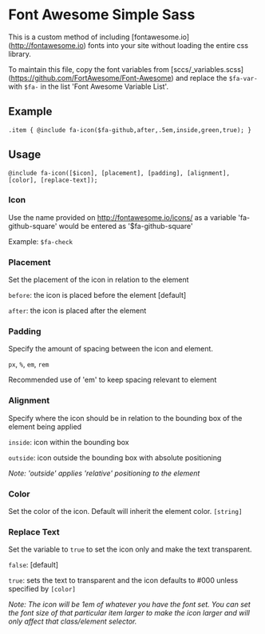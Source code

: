 # Font Awesome Simple Sass

This is a custom method of including [fontawesome.io] (http://fontawesome.io) fonts into your site without loading the entire css library.

To maintain this file, copy the font variables from [sccs/_variables.scss] (https://github.com/FortAwesome/Font-Awesome) and replace the `$fa-var-`
with `$fa-` in the list 'Font Awesome Variable List'.


## Example
`.item { @include fa-icon($fa-github,after,.5em,inside,green,true); }`


## Usage
`@include fa-icon([$icon], [placement], [padding], [alignment], [color], [replace-text]);`


### Icon
Use the name provided on http://fontawesome.io/icons/ as a variable 'fa-github-square' would be entered as '$fa-github-square'

Example: `$fa-check`


### Placement
Set the placement of the icon in relation to the element

`before`: the icon is placed before the element [default]

`after`: the icon is placed after the element


### Padding
Specify the amount of spacing between the icon and element.

`px`, `%`, `em`, `rem`

Recommended use of 'em' to keep spacing relevant to element


### Alignment
Specify where the icon should be in relation to the bounding box of the element being applied

`inside`: icon within the bounding box

`outside`: icon outside the bounding box with absolute positioning

_Note: 'outside' applies 'relative' positioning to the element_


### Color
Set the color of the icon. Default will inherit the element color.
`[string]`


### Replace Text
Set the variable to `true` to set the icon only and make the text transparent.  

`false`: [default]

`true`: sets the text to transparent and the icon defaults to #000 unless specified by `[color]`

_Note: The icon will be 1em of whatever you have the font set.  You can set the font size of that particular item larger to make the icon larger and will only affect that class/element selector._